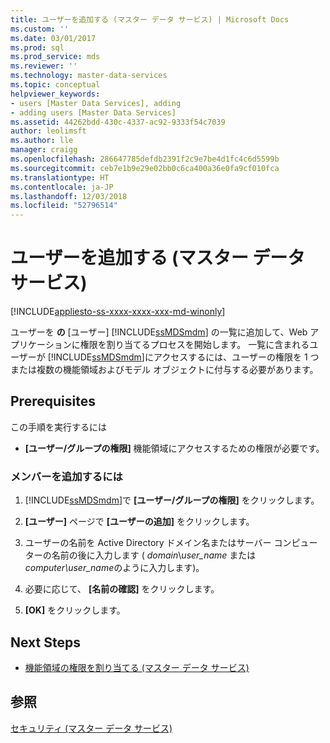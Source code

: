 ```yaml
---
title: ユーザーを追加する (マスター データ サービス) | Microsoft Docs
ms.custom: ''
ms.date: 03/01/2017
ms.prod: sql
ms.prod_service: mds
ms.reviewer: ''
ms.technology: master-data-services
ms.topic: conceptual
helpviewer_keywords:
- users [Master Data Services], adding
- adding users [Master Data Services]
ms.assetid: 44262bdd-430c-4337-ac92-9333f54c7039
author: leolimsft
ms.author: lle
manager: craigg
ms.openlocfilehash: 286647785defdb2391f2c9e7be4d1fc4c6d5599b
ms.sourcegitcommit: ceb7e1b9e29e02bb0c6ca400a36e0fa9cf010fca
ms.translationtype: HT
ms.contentlocale: ja-JP
ms.lasthandoff: 12/03/2018
ms.locfileid: "52796514"
---
```

# <a name="add-a-user-master-data-services"></a>ユーザーを追加する (マスター データ サービス)

[!INCLUDE[appliesto-ss-xxxx-xxxx-xxx-md-winonly](../includes/appliesto-ss-xxxx-xxxx-xxx-md-winonly.md)]

  ユーザーを **の** [ユーザー] [!INCLUDE[ssMDSmdm](../includes/ssmdsmdm-md.md)] の一覧に追加して、Web アプリケーションに権限を割り当てるプロセスを開始します。 一覧に含まれるユーザーが [!INCLUDE[ssMDSmdm](../includes/ssmdsmdm-md.md)]にアクセスするには、ユーザーの権限を 1 つまたは複数の機能領域およびモデル オブジェクトに付与する必要があります。  
  
## <a name="prerequisites"></a>Prerequisites  
 この手順を実行するには  
  
-   **[ユーザー/グループの権限]** 機能領域にアクセスするための権限が必要です。  
  
### <a name="to-add-a-user"></a>メンバーを追加するには  
  
1.  [!INCLUDE[ssMDSmdm](../includes/ssmdsmdm-md.md)]で **[ユーザー/グループの権限]** をクリックします。  
  
2.  **[ユーザー]** ページで **[ユーザーの追加]** をクリックします。  
  
3.  ユーザーの名前を Active Directory ドメイン名またはサーバー コンピューターの名前の後に入力します ( *domain*\\*user_name* または *computer\user_name*のように入力します)。  
  
4.  必要に応じて、 **[名前の確認]** をクリックします。  
  
5.  **[OK]** をクリックします。  
  
## <a name="next-steps"></a>Next Steps  
  
-   [機能領域の権限を割り当てる (マスター データ サービス)](../master-data-services/assign-functional-area-permissions-master-data-services.md)  
  
## <a name="see-also"></a>参照  
 [セキュリティ (マスター データ サービス)](../master-data-services/security-master-data-services.md)  
  
  
